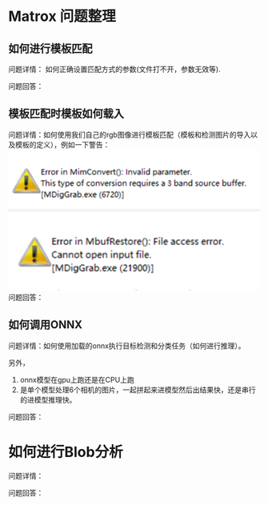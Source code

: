 # Matrox 问题整理

## 如何进行模板匹配
问题详情：  如何正确设置匹配方式的参数(文件打不开，参数无效等).

问题回答：


## 模板匹配时模板如何载入
问题详情：如何使用我们自己的rgb图像进行模板匹配（模板和检测图片的导入以及模板的定义），例如一下警告：
![img.png](img.png)
![img_1.png](img_1.png)
问题回答： 

## 如何调用ONNX

问题详情：如何使用加载的onnx执行目标检测和分类任务（如何进行推理）。

另外，
1. onnx模型在gpu上跑还是在CPU上跑
2. 是单个模型处理6个相机的图片，一起拼起来进模型然后出结果快，还是串行的进模型推理快。

问题回答：


# 如何进行Blob分析

问题详情：

问题回答：